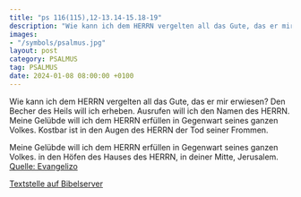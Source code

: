 ```yaml
---
title: "ps 116(115),12-13.14-15.18-19"
description: "Wie kann ich dem HERRN vergelten all das Gute, das er mir erwiesen? Den Becher des Heils will ich erheben. Ausrufen will ich den Namen des HERRN.  Meine Gelübde will ich dem HERRN erfüllen in Gegenwart seines ganzen Volkes. Kostbar ist in den Augen des HERRN der Tod seiner Fromme...."
images:
- "/symbols/psalmus.jpg"
layout: post
category: PSALMUS
tag: PSALMUS
date: 2024-01-08 08:00:00 +0100
---
```

Wie kann ich dem HERRN vergelten all das Gute, das er mir erwiesen?
Den Becher des Heils will ich erheben. Ausrufen will ich den Namen des HERRN. 
Meine Gelübde will ich dem HERRN erfüllen in Gegenwart seines ganzen Volkes.
Kostbar ist in den Augen des HERRN der Tod seiner Frommen.<!--more-->

Meine Gelübde will ich dem HERRN erfüllen in Gegenwart seines ganzen Volkes. 
in den Höfen des Hauses des HERRN, in deiner Mitte, Jerusalem.<br>
[Quelle: Evangelizo](https://evangeliumtagfuertag.org/DE/gospel)

[Textstelle auf Bibelserver](https://www.bibleserver.com/EU/ps116(115),12-13.14-15.18-19)
